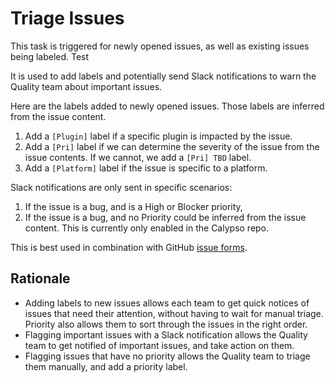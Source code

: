 # Triage Issues

This task is triggered for newly opened issues, as well as existing issues being labeled. Test

It is used to add labels and potentially send Slack notifications to warn the Quality team about important issues.

Here are the labels added to newly opened issues. Those labels are inferred from the issue content.

1. Add a `[Plugin]` label if a specific plugin is impacted by the issue.
2. Add a `[Pri]` label if we can determine the severity of the issue from the issue contents. If we cannot, we add a `[Pri] TBD` label.
3. Add a `[Platform]` label if the issue is specific to a platform.

Slack notifications are only sent in specific scenarios:

1. If the issue is a bug, and is a High or Blocker priority,
2. If the issue is a bug, and no Priority could be inferred from the issue content. This is currently only enabled in the Calypso repo.

This is best used in combination with GitHub [issue forms](https://docs.github.com/en/communities/using-templates-to-encourage-useful-issues-and-pull-requests/configuring-issue-templates-for-your-repository#creating-issue-forms).

## Rationale

* Adding labels to new issues allows each team to get quick notices of issues that need their attention, without having to wait for manual triage. Priority also allows them to sort through the issues in the right order.
* Flagging important issues with a Slack notification allows the Quality team to get notified of important issues, and take action on them.
* Flagging issues that have no priority allows the Quality team to triage them manually, and add a priority label.
